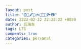 ```yaml
---
layout: post
title: "⌚️📖️🖋️🏀️🚲️🚉️🎼️🍵️🏞️📷️"
date: 2222-02-22 22:22:22 +0800
author: 丘海东
tags: LTS
comments: true
categories: personal
---
```

